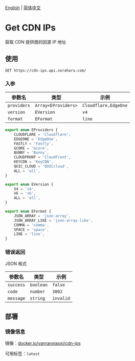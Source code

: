 [English](./README.md) | [简体中文](#)

# Get CDN IPs

获取 CDN 提供商的回源 IP 地址

## 使用

```
GET https://cdn-ips.api.soraharu.com/
```

### 入参

| 参数名      | 类型                | 示例                 |
| ----------- | ------------------- | -------------------- |
| `providers` | `Array<EProviders>` | `Cloudflare,EdgeOne` |
| `version`   | `EVersion`          | `v4`                 |
| `format`    | `EFormat`           | `line`               |

```typescript
export enum EProviders {
	CLOUDFLARE = 'Cloudflare',
	EDGEONE = 'EdgeOne',
	FASTLY = 'Fastly',
	GCORE = 'Gcore',
	BUNNY = 'Bunny',
	CLOUDFRONT = 'CloudFront',
	KEYCDN = 'KeyCDN',
	QUIC_CLOUD = 'QUICcloud',
	ALL = 'all',
}

export enum EVersion {
	V4 = 'v4',
	V6 = 'v6',
	ALL = 'all',
}

export enum EFormat {
	JSON_ARRAY = 'json-array',
	JSON_ARRAY_LIKE = 'json-array-like',
	COMMA = 'comma',
	SPACE = 'space',
	LINE = 'line',
}
```

### 错误返回

JSON 格式

| 参数名    | 类型      | 示例      |
| --------- | --------- | --------- |
| `success` | `boolean` | `false`   |
| `code`    | `number`  | `3002`    |
| `message` | `string`  | `invalid` |

## 部署

### 镜像信息

镜像：[docker.io/yanranxiaoxi/cdn-ips](https://hub.docker.com/r/yanranxiaoxi/cdn-ips)

可用标签：`latest`
